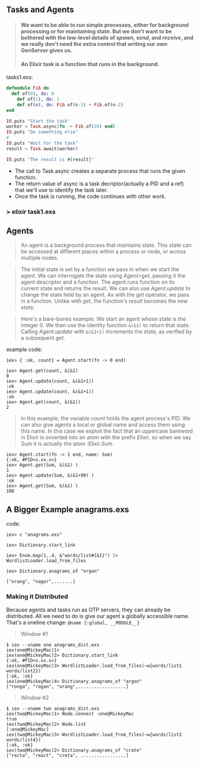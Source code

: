 ## Tasks and Agents
> #### We want to be able to run simple processes, either for background processing or for maintaining state. But we don't want to be bothered with the low-level details of _spawn_, _send_, and _receive_, and we really don't need the extra control that writing our own GenServer gives us.
> #### An Elixir task is a function that runs in the background.

tasks1.exs:
```tasks1.exs
defmodule Fib do
  def of(0), do: 0
	def of(1), do: 1
	def of(n), do: Fib.of(n-1) + Fib.of(n-2)
end

IO.puts "Start the task"
worker = Task.async(fn -> Fib.of(20) end)
IO.puts "Do something else"
#
IO.puts "Wait for the task"
result = Task.await(worker)

IO.puts "The result is #{result}"
``` 
* The call to Task.async creates a separate process that runs the given function.
* The return value of async is a task decriptor(actually a PID and a ref) that we'll use to identify the task later.
* Once the task is running, the code continues with other work.

### > elixir task1.exs


## Agents
> An agent is a background process that maintains state. This state can be accessed at different places within a process or node, or across multiple nodes.

> The initial state is set by a function we pass in when we start the agent.
> We can interrogate the state using _Agent>get_, passing it the agent descriptor and a function. The agent runs function on its current state and returns the result.
> We can also use _Agent.update_ to change the state held by an agent. As with the _get_ operator, we pass in a function. Unlike with _get_, the function's result becomes the new state.
 
> Here's a bare-bones example. We start an agent whose state is the integer 0.
> We then use the identity function ```&(&1)``` to return that state. Calling _Agent.update_ with ```&(&1+1)``` increments the state, as verified by a subsequent _get_.

example code: 
```
iex> { :ok, count} = Agent.start(fn -> 0 end)

iex> Agent.get(count, &(&1)
0
iex> Agent.update(count, &(&1+1))
:ok
iex> Agent.update(count, &(&1+1))
:ok
iex> Agent.get(count, &(&1))
2
```
> In this example, the variable _count_ holds the agent process's PID. We can also give agents a local or global name and access them using this name.
> In this case we exploit the fact that an uppercase bareword in Elixir is onverted into an atom with the prefix _Elixir_, so when we say Sum it is actually the atom _:Elixir.Sum_.
```
iex> Agent.start(fn -> 1 end, name: Sum)
{:ok, #PID<x.xx.x>}
iex> Agent.get(Sum, &(&1) )
1
iex> Agent.update(Sum, &(&1+99) )
:ok
iex> Agent.get(Sum, &(&1) )
100
```

## A Bigger Example anagrams.exs
code:
```
iex> c "anagrams.exs"

iex> Dictionary.start_link

iex> Enum.map(1..4, &"words/list#{&1}") |> WordlistLoader.load_from_files

iex> Dictionary.anagrams_of "organ"

["orang", "nagor",.......]

```

### Making it Distributed
  Because agents and tasks run as OTP servers, they can already be distributed.
	All we need to do is give our agent a globally accessible name. That's a oneline change:
```@name {:global, __MODULE__}```

> Window #1
```
$ iex --sname one anagrams_dist.exs
iex(one@MickeyMac)1>
iex(one@MickeyMac)2> Dictionary.start_link
{:ok, #PID<x.xx.x>}
iex(one@MickeyMac)3> WordlistLoader.load_from_files(~w{words/list1 words/list2})
[:ok, :ok]
iex(one@MickeyMac)4> Dictionary.anagrams_of "argon"
["ronga", "rogan", "orang",..................]
```
> Window #2
```
$ iex --sname two anagrams_dist.exs
iex(two@MickeyMac)1> Node.connect :one@MickeyMac
true
iex(two@MickeyMac)2> Node.list
[:one@MickeyMac]
iex(two@MickeyMac)3> WordlistLoader.load_from_files(~w{words/list3 words/list4})
[:ok, :ok]
iex(two@MickeyMac)2> Dictionary.anagrams_of "crate"
["recta", "react", "creta", .................]
```

